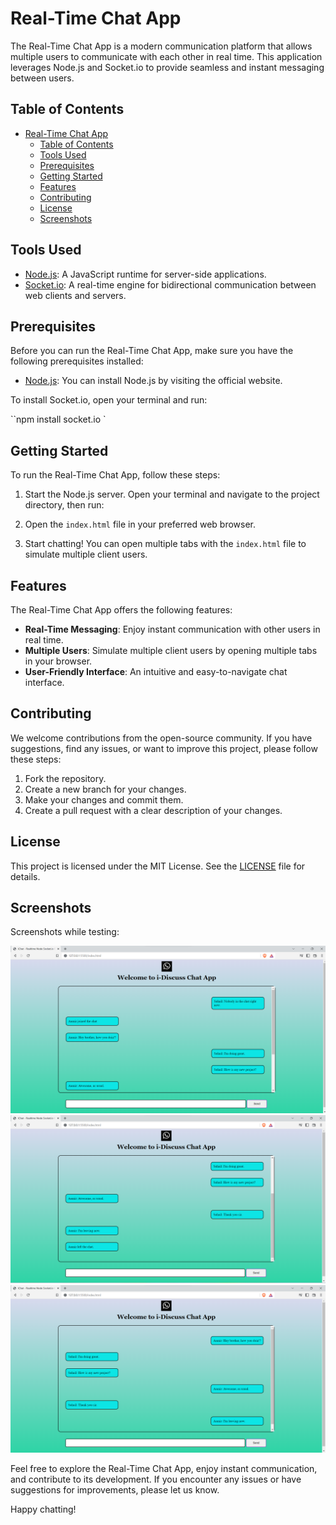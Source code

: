 # Real-Time Chat App

The Real-Time Chat App is a modern communication platform that allows multiple users to communicate with each other in real time. This application leverages Node.js and Socket.io to provide seamless and instant messaging between users.

## Table of Contents

- [Real-Time Chat App](#real-time-chat-app)
  - [Table of Contents](#table-of-contents)
  - [Tools Used](#tools-used)
  - [Prerequisites](#prerequisites)
  - [Getting Started](#getting-started)
  - [Features](#features)
  - [Contributing](#contributing)
  - [License](#license)
  - [Screenshots](#screenshots)

## Tools Used

- [Node.js](https://nodejs.org/): A JavaScript runtime for server-side applications.
- [Socket.io](https://socket.io/): A real-time engine for bidirectional communication between web clients and servers.

## Prerequisites

Before you can run the Real-Time Chat App, make sure you have the following prerequisites installed:

- [Node.js](https://nodejs.org/): You can install Node.js by visiting the official website.

To install Socket.io, open your terminal and run:

``npm install socket.io `

## Getting Started

To run the Real-Time Chat App, follow these steps:

1. Start the Node.js server. Open your terminal and navigate to the project directory, then run:

2. Open the `index.html` file in your preferred web browser.

3. Start chatting! You can open multiple tabs with the `index.html` file to simulate multiple client users.

## Features

The Real-Time Chat App offers the following features:

- **Real-Time Messaging**: Enjoy instant communication with other users in real time.
- **Multiple Users**: Simulate multiple client users by opening multiple tabs in your browser.
- **User-Friendly Interface**: An intuitive and easy-to-navigate chat interface.

## Contributing

We welcome contributions from the open-source community. If you have suggestions, find any issues, or want to improve this project, please follow these steps:

1. Fork the repository.
2. Create a new branch for your changes.
3. Make your changes and commit them.
4. Create a pull request with a clear description of your changes.

## License

This project is licensed under the MIT License. See the [LICENSE](LICENSE) file for details.

## Screenshots

Screenshots while testing:

![Screenshot 1](img/img1.png)
![Screenshot 2](img/img2.png)
![Screenshot 3](img/img3.png)

Feel free to explore the Real-Time Chat App, enjoy instant communication, and contribute to its development. If you encounter any issues or have suggestions for improvements, please let us know.

Happy chatting!
